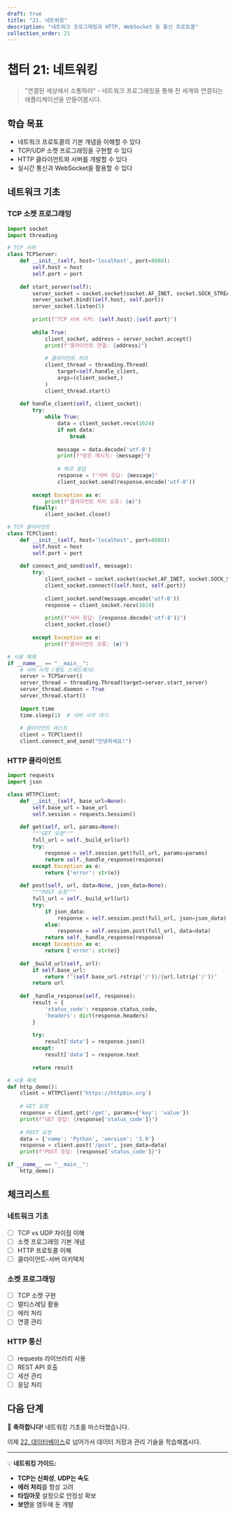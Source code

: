 ```yaml
---
draft: true
title: "21. 네트워킹"
description: "네트워크 프로그래밍과 HTTP, WebSocket 등 통신 프로토콜"
collection_order: 21
---
```


# 챕터 21: 네트워킹

> "연결된 세상에서 소통하라" - 네트워크 프로그래밍을 통해 전 세계와 연결되는 애플리케이션을 만들어봅시다.

## 학습 목표
- 네트워크 프로토콜의 기본 개념을 이해할 수 있다
- TCP/UDP 소켓 프로그래밍을 구현할 수 있다
- HTTP 클라이언트와 서버를 개발할 수 있다
- 실시간 통신과 WebSocket을 활용할 수 있다

## 네트워크 기초

### TCP 소켓 프로그래밍

```python
import socket
import threading

# TCP 서버
class TCPServer:
    def __init__(self, host='localhost', port=8888):
        self.host = host
        self.port = port
        
    def start_server(self):
        server_socket = socket.socket(socket.AF_INET, socket.SOCK_STREAM)
        server_socket.bind((self.host, self.port))
        server_socket.listen(5)
        
        print(f"TCP 서버 시작: {self.host}:{self.port}")
        
        while True:
            client_socket, address = server_socket.accept()
            print(f"클라이언트 연결: {address}")
            
            # 클라이언트 처리
            client_thread = threading.Thread(
                target=self.handle_client, 
                args=(client_socket,)
            )
            client_thread.start()
    
    def handle_client(self, client_socket):
        try:
            while True:
                data = client_socket.recv(1024)
                if not data:
                    break
                    
                message = data.decode('utf-8')
                print(f"받은 메시지: {message}")
                
                # 에코 응답
                response = f"서버 응답: {message}"
                client_socket.send(response.encode('utf-8'))
                
        except Exception as e:
            print(f"클라이언트 처리 오류: {e}")
        finally:
            client_socket.close()

# TCP 클라이언트
class TCPClient:
    def __init__(self, host='localhost', port=8888):
        self.host = host
        self.port = port
        
    def connect_and_send(self, message):
        try:
            client_socket = socket.socket(socket.AF_INET, socket.SOCK_STREAM)
            client_socket.connect((self.host, self.port))
            
            client_socket.send(message.encode('utf-8'))
            response = client_socket.recv(1024)
            
            print(f"서버 응답: {response.decode('utf-8')}")
            client_socket.close()
            
        except Exception as e:
            print(f"클라이언트 오류: {e}")

# 사용 예제
if __name__ == "__main__":
    # 서버 시작 (별도 스레드에서)
    server = TCPServer()
    server_thread = threading.Thread(target=server.start_server)
    server_thread.daemon = True
    server_thread.start()
    
    import time
    time.sleep(1)  # 서버 시작 대기
    
    # 클라이언트 테스트
    client = TCPClient()
    client.connect_and_send("안녕하세요!")
```

### HTTP 클라이언트

```python
import requests
import json

class HTTPClient:
    def __init__(self, base_url=None):
        self.base_url = base_url
        self.session = requests.Session()
    
    def get(self, url, params=None):
        """GET 요청"""
        full_url = self._build_url(url)
        try:
            response = self.session.get(full_url, params=params)
            return self._handle_response(response)
        except Exception as e:
            return {'error': str(e)}
    
    def post(self, url, data=None, json_data=None):
        """POST 요청"""
        full_url = self._build_url(url)
        try:
            if json_data:
                response = self.session.post(full_url, json=json_data)
            else:
                response = self.session.post(full_url, data=data)
            return self._handle_response(response)
        except Exception as e:
            return {'error': str(e)}
    
    def _build_url(self, url):
        if self.base_url:
            return f"{self.base_url.rstrip('/')}/{url.lstrip('/')}"
        return url
    
    def _handle_response(self, response):
        result = {
            'status_code': response.status_code,
            'headers': dict(response.headers)
        }
        
        try:
            result['data'] = response.json()
        except:
            result['data'] = response.text
            
        return result

# 사용 예제
def http_demo():
    client = HTTPClient('https://httpbin.org')
    
    # GET 요청
    response = client.get('/get', params={'key': 'value'})
    print(f"GET 응답: {response['status_code']}")
    
    # POST 요청
    data = {'name': 'Python', 'version': '3.9'}
    response = client.post('/post', json_data=data)
    print(f"POST 응답: {response['status_code']}")

if __name__ == "__main__":
    http_demo()
```

## 체크리스트

### 네트워크 기초
- [ ] TCP vs UDP 차이점 이해
- [ ] 소켓 프로그래밍 기본 개념
- [ ] HTTP 프로토콜 이해
- [ ] 클라이언트-서버 아키텍처

### 소켓 프로그래밍
- [ ] TCP 소켓 구현
- [ ] 멀티스레딩 활용
- [ ] 에러 처리
- [ ] 연결 관리

### HTTP 통신
- [ ] requests 라이브러리 사용
- [ ] REST API 호출
- [ ] 세션 관리
- [ ] 응답 처리

## 다음 단계

🎉 **축하합니다!** 네트워킹 기초를 마스터했습니다.

이제 [22. 데이터베이스](../22_database/)로 넘어가서 데이터 저장과 관리 기술을 학습해봅시다.

---

💡 **네트워킹 가이드:**
- **TCP는 신뢰성**, **UDP는 속도**
- **에러 처리**를 항상 고려
- **타임아웃** 설정으로 안정성 확보
- **보안**을 염두에 둔 개발 